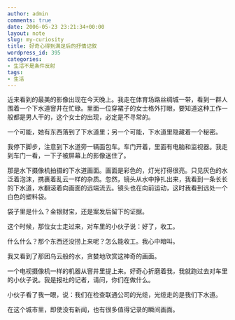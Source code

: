 ```yaml
---
author: admin
comments: true
date: 2006-05-23 23:21:34+00:00
layout: note
slug: my-curiosity
title: 好奇心得到满足后的抒情记叙
wordpress_id: 395
categories:
- 生活不是条件反射
tags:
- 生活
---
```


近来看到的最美的影像出现在今天晚上。我走在体育场路丝绸城一带，看到一群人围着一个下水道窨井在忙碌。里面一位穿裙子的女士格外打眼，要知道这种工作一般都是男人干的，这个女士的出现，必定是不寻常的。

一个可能，她有东西落到了下水道里；另一个可能，下水道里隐藏着一个秘密。

我停下脚步，注意到下水道旁一辆面包车。车门开着，里面有电脑和监视器。我走到车门一看，一下子被屏幕上的影像迷住了。

那是水下摄像机拍摄的下水道画面。画面是彩色的，灯光打得很亮。只见灰色的水泛着泡沫，携裹着乱云一样的杂质。忽然，镜头从水中挣扎出来，我看到一条长长的下水道，水翻滚着向画面的远端流去。镜头也在向前运动，这时我看到远处一个白色的塑料袋。

袋子里是什么？金银财宝，还是案发后留下的证据。

这个时候，那位女士走过来，对车里的小伙子说：好了，收工。

什么什么？那个东西还没捞上来呢？怎么能收工。我心中暗叫。

我又看到了那团乌云般的水，贪婪地欣赏这神奇的画面。

一个电视摄像机一样的机器从窨井里提上来。好奇心折磨着我，我就跑过去对车里的小伙子说。我是报社的记者，请问，你们在做什么。

小伙子看了我一眼，说：我们在检查联通公司的光缆，光缆走的是我们下水道。

在这个城市里，即使没有新闻，也有很多值得记录的瞬间画面。
